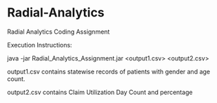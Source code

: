 # Radial-Analytics
Radial Analytics Coding Assignment 


Execution Instructions:


java -jar Radial_Analytics_Assignment.jar \<output1.csv> \<output2.csv>


output1.csv contains statewise records of patients with gender and age count.


output2.csv contains Claim Utilization Day Count and percentage

